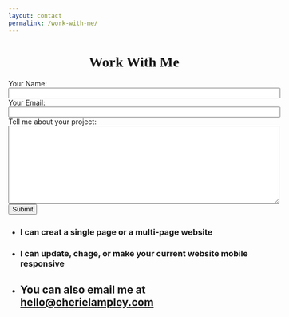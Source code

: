 ```yaml
---
layout: contact
permalink: /work-with-me/
---
```

<div class="form">
		<h1 style="text-align:center; font-family:Lobster;">Work With Me</h1>
<div class="col-md-6">
	<form accept-charset="UTF-8" action="https://formkeep.com/f/ddd1e87da16b" method="POST">
	  <input type="hidden" name="utf8" value="✓">
	<label>Your Name:<br>
	<input type="text" name="name" size="65" maxlength="100"></label><br>
	<label>Your Email:<br>
	<input type="text" name="email" size="65" maxlength="100"></label><br>
	<label>Tell me about your project:<br>
	<textarea name="comments" cols="65" rows="10"></textarea></label><br>
	  <button type="submit">Submit</button>
	</form>
</div>
<div class="col-md-6">
	<ul style="margin-top:25px;">
		<li><h3>I can creat a single page or a multi-page website</h3></li>
		<li><h3>I can update, chage, or make your current website mobile responsive</h3></li>
		<li><h2>You can also email me at <a href="mailto:hello@cherielampley.com">hello@cherielampley.com</a></h2></li>
	</ul>
</div>
</div>
